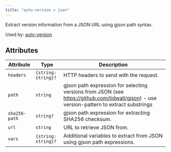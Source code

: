 ```yaml
---
title: "auto-version > json"
---
```


Extract version information from a JSON URL using gjson path syntax.

Used by: [auto-version](../auto-version#blocks)


## Attributes

| Attribute | Type | Description |
|-----------|------|-------------|
| `headers` | `{string: string}?` | HTTP headers to send with the request. |
| `path` | `string` | gjson path expression for selecting versions from JSON (see https://github.com/tidwall/gjson) - use version-pattern to extract substrings |
| `sha256-path` | `string?` | gjson path expression for extracting SHA256 checksum. |
| `url` | `string` | URL to retrieve JSON from. |
| `vars` | `{string: string}?` | Additional variables to extract from JSON using gjson path expressions. |